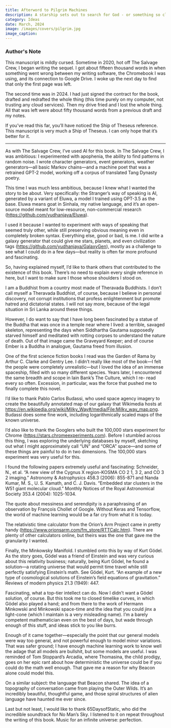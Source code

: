 ```yaml
---
title: Afterword to Pilgrim Machines
description: A starship sets out to search for God - or something so close as to make no difference.
category: Ideas
date: March, 2024
image: /images/covers/pilgrim.jpg
image_caption:
---
```



### Author's Note

This manuscript is mildly cursed. Sometime in 2020, hot off The Salvage Crew, I began
writing the sequel. I got about fifteen thousand words in when something went wrong between
my writing software, the Chromebook I was using, and its connection to Google Drive. I woke
up the next day to find that only the first page was left.

The second time was in 2024. I had just signed the contract for the book, drafted and
redrafted the whole thing (this time purely on my computer, not trusting any cloud services).
Then my drive fried and I lost the whole thing. All that was left were about fifty thousand words
from a previous draft and my notes.

If you’ve read this far, you’ll have noticed the Ship of Theseus reference. This
manuscript is very much a Ship of Theseus. I can only hope that it’s better for it.

***

As with The Salvage Crew, I’ve used AI for this book. In The Salvage Crew, I was
ambitious: I experimented with apophenia, the ability to find patterns in random noise. I wrote
character generators, event generators, weather generators—all basic Markov chains—and a
machine poet that was a retrained GPT-2 model, working off a corpus of translated Tang
Dynasty poetry.

This time I was much less ambitious, because I knew what I wanted the story to be about.
Very specifically: the Stranger’s way of speaking is AI, generated by a variant of Eluwa, a model
I trained using OPT-3.5 as the base. Eluwa means goat in Sinhala, my native language, and it’s
an open-source model meant for low-resource, non-commercial research
(https://github.com/yudhanjaya/Eluwa).

I used it because I wanted to experiment with ways of speaking that seemed truly other,
while still preserving obvious meaning even in completely broken syntax. Everything else, good
or bad, is me. I did write a galaxy generator that could give me stars, planets, and even
civilization tags (https://github.com/yudhanjaya/GalaxyGen), mostly as a challenge to see what I
could do in a few days—but reality is often far more profound and fascinating.

So, having explained myself, I’d like to thank others that contributed to the existence of
this book. There’s no need to explain every single reference in here, but I want to make sure I
those whose shoulders I stood on.

I am a Buddhist from a country most made of Theravada Buddhists. I don’t call myself a
Theravada Buddhist, of course, because I believe in personal discovery, not corrupt institutions
that profess enlightenment but promote hatred and dictatorial states. I will not say more, because
of the legal situation in Sri Lanka around these things.

However, I do want to say that I have long been fascinated by a statue of the Buddha that
was once in a temple near where I lived: a terrible, savaged skeleton, representing the days when
Siddhartha Gautama supposedly starved himself and meditated with rotting corpses to
understand the nature of death. Out of that image came the Graveyard Keeper; and of course
Ember is a Buddha in analogue, Gautama freed from illusion.

One of the first science fiction books I read was the Garden of Rama by Arthur C. Clarke
and Gentry Lee. I didn’t really like most of the book—I felt the people were completely
unrealistic—but I loved the idea of an immense spaceship, filled with so many different species.
Years later, I encountered the same breadth and scope in Iain Bank’s The Culture, which I re-
read every so often. Excession, in particular, was the force that pushed me to finally complete
this novel.

I’d like to thank Pablo Carlos Budassi, who used space agency imagery to create the
beautifully annotated map of our galaxy that Wikimedia hosts at
https://en.wikipedia.org/wiki/Milky_Way#/media/File:Milky_way_map.png. Budassi does some
fine work, including logarithmically scaled maps of the known universe.

I’d also like to thank the Googlers who built the 100,000 stars experiment for Chrome
(https://stars.chromeexperiments.com). Before I stumbled across this thing, I was exploring the
underlying databases by myself, sketching out what I might approximately call “UN” and
“ORCA” space—and some of these things are painful to do in two dimensions. The 100,000
stars experiment was very useful for this.

I found the following papers extremely useful and fascinating: Schneider, N., et al. “A
new view of the Cygnus X region-KOSMA CO 2 1, 3 2, and CO 3 2 imaging.” Astronomy &amp;
Astrophysics 458.3 (2006): 855-871 and Nanda Kumar, M. S., U. S. Kamath, and C. J. Davis.
“Embedded star clusters in the W51 giant molecular cloud.” Monthly Notices of the Royal
Astronomical Society 353.4 (2004): 1025-1034.

The quote about messiness and serendipity is a paraphrasing of an observation by
François Chollet of Google. Without Keras and Tensorflow, the world of machine learning
would be a far cry from what it is today.

The relativistic time calculator from the Orion’s Arm Project came in pretty handy
(https://www.orionsarm.com/fm_store/RTTCalc.htm). There are plenty of other calculators
online, but theirs was the one that gave me the granularity I wanted.

Finally, the Minkowsky Manifold. I stumbled onto this by way of Kurt Gödel. As the
story goes, Gödel was a friend of Einstein and was very curious about this relativity business;
naturally, being Kurt Gödel, he found a solution—a rotating universe that would permit time travel while still perfectly satisfying Einstein’s math. See Gödel, Kurt. “An example of a new
type of cosmological solutions of Einstein’s field equations of gravitation.” Reviews of modern
physics 21.3 (1949): 447.

Fascinating, what a top-tier intellect can do. Now I didn’t want a Gödel solution, of
course. But this took me to closed timelike curves, in which Gödel also played a hand; and from
there to the work of Hermann Minkowski and Minkowski space-time and the idea that you could
jinx a light-cone (which I maintain is a very misleading name). I’m a barely competent
mathematician even on the best of days, but wade through enough of this stuff, and ideas stick to
you like burrs.

Enough of it came together—especially the point that our general models were way too
general, and not powerful enough to model minor variations. That was safer ground; I have
enough machine learning work to know well the adage that all models are bullshit, but some
models are useful. I was reminded of Tom Stoppard’s Arcadia, where Thomasina, the child
prodigy, goes on her epic rant about how deterministic the universe could be if you could do the
math well enough. That gave me a reason for why Beacon alone could model this.

On a similar subject: the language that Beacon shared. The idea of a topography of
conversation came from playing the Outer Wilds. It’s an incredibly beautiful, thoughtful game,
and those spiral structures of alien language have haunted me ever since.

Last but not least, I would like to thank 65DaysofStatic, who did the incredible
soundtrack for No Man’s Sky. I listened to it on repeat throughout the writing of this book. Music
for an infinite universe: perfection.